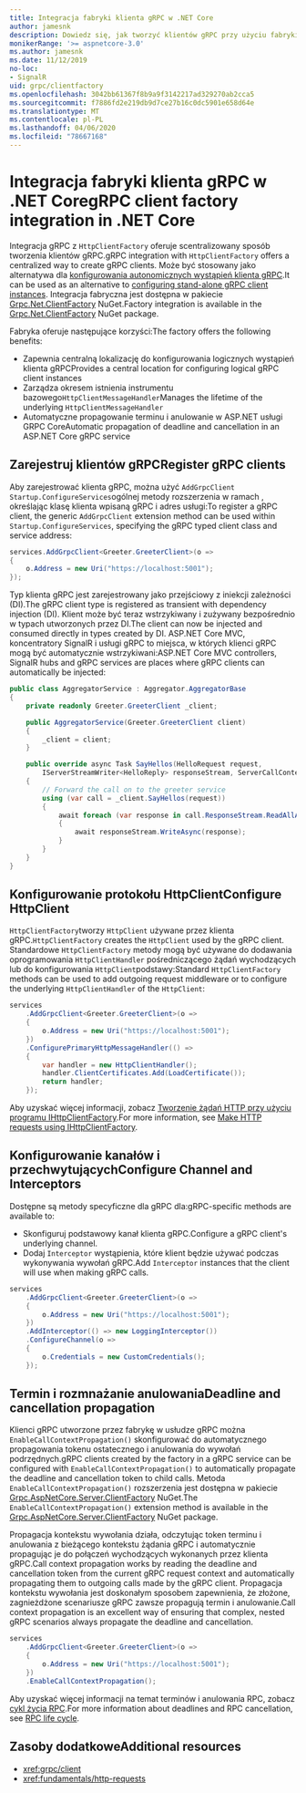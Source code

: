 ```yaml
---
title: Integracja fabryki klienta gRPC w .NET Core
author: jamesnk
description: Dowiedz się, jak tworzyć klientów gRPC przy użyciu fabryki klienta.
monikerRange: '>= aspnetcore-3.0'
ms.author: jamesnk
ms.date: 11/12/2019
no-loc:
- SignalR
uid: grpc/clientfactory
ms.openlocfilehash: 3042bb61367f8b9a9f3142217ad329270ab2cca5
ms.sourcegitcommit: f7886fd2e219db9d7ce27b16c0dc5901e658d64e
ms.translationtype: MT
ms.contentlocale: pl-PL
ms.lasthandoff: 04/06/2020
ms.locfileid: "78667168"
---
```

# <a name="grpc-client-factory-integration-in-net-core"></a><span data-ttu-id="28608-103">Integracja fabryki klienta gRPC w .NET Core</span><span class="sxs-lookup"><span data-stu-id="28608-103">gRPC client factory integration in .NET Core</span></span>

<span data-ttu-id="28608-104">Integracja gRPC z `HttpClientFactory` oferuje scentralizowany sposób tworzenia klientów gRPC.</span><span class="sxs-lookup"><span data-stu-id="28608-104">gRPC integration with `HttpClientFactory` offers a centralized way to create gRPC clients.</span></span> <span data-ttu-id="28608-105">Może być stosowany jako alternatywa dla [konfigurowania autonomicznych wystąpień klienta gRPC](xref:grpc/client).</span><span class="sxs-lookup"><span data-stu-id="28608-105">It can be used as an alternative to [configuring stand-alone gRPC client instances](xref:grpc/client).</span></span> <span data-ttu-id="28608-106">Integracja fabryczna jest dostępna w pakiecie [Grpc.Net.ClientFactory](https://www.nuget.org/packages/Grpc.Net.ClientFactory) NuGet.</span><span class="sxs-lookup"><span data-stu-id="28608-106">Factory integration is available in the [Grpc.Net.ClientFactory](https://www.nuget.org/packages/Grpc.Net.ClientFactory) NuGet package.</span></span>

<span data-ttu-id="28608-107">Fabryka oferuje następujące korzyści:</span><span class="sxs-lookup"><span data-stu-id="28608-107">The factory offers the following benefits:</span></span>

* <span data-ttu-id="28608-108">Zapewnia centralną lokalizację do konfigurowania logicznych wystąpień klienta gRPC</span><span class="sxs-lookup"><span data-stu-id="28608-108">Provides a central location for configuring logical gRPC client instances</span></span>
* <span data-ttu-id="28608-109">Zarządza okresem istnienia instrumentu bazowego`HttpClientMessageHandler`</span><span class="sxs-lookup"><span data-stu-id="28608-109">Manages the lifetime of the underlying `HttpClientMessageHandler`</span></span>
* <span data-ttu-id="28608-110">Automatyczne propagowanie terminu i anulowanie w ASP.NET usługi GRPC Core</span><span class="sxs-lookup"><span data-stu-id="28608-110">Automatic propagation of deadline and cancellation in an ASP.NET Core gRPC service</span></span>

## <a name="register-grpc-clients"></a><span data-ttu-id="28608-111">Zarejestruj klientów gRPC</span><span class="sxs-lookup"><span data-stu-id="28608-111">Register gRPC clients</span></span>

<span data-ttu-id="28608-112">Aby zarejestrować klienta gRPC, można użyć `AddGrpcClient` `Startup.ConfigureServices`ogólnej metody rozszerzenia w ramach , określając klasę klienta wpisaną gRPC i adres usługi:</span><span class="sxs-lookup"><span data-stu-id="28608-112">To register a gRPC client, the generic `AddGrpcClient` extension method can be used within `Startup.ConfigureServices`, specifying the gRPC typed client class and service address:</span></span>

```csharp
services.AddGrpcClient<Greeter.GreeterClient>(o =>
{
    o.Address = new Uri("https://localhost:5001");
});
```

<span data-ttu-id="28608-113">Typ klienta gRPC jest zarejestrowany jako przejściowy z iniekcji zależności (DI).</span><span class="sxs-lookup"><span data-stu-id="28608-113">The gRPC client type is registered as transient with dependency injection (DI).</span></span> <span data-ttu-id="28608-114">Klient może być teraz wstrzykiwany i zużywany bezpośrednio w typach utworzonych przez DI.</span><span class="sxs-lookup"><span data-stu-id="28608-114">The client can now be injected and consumed directly in types created by DI.</span></span> <span data-ttu-id="28608-115">ASP.NET Core MVC, koncentratory SignalR i usługi gRPC to miejsca, w których klienci gRPC mogą być automatycznie wstrzykiwani:</span><span class="sxs-lookup"><span data-stu-id="28608-115">ASP.NET Core MVC controllers, SignalR hubs and gRPC services are places where gRPC clients can automatically be injected:</span></span>

```csharp
public class AggregatorService : Aggregator.AggregatorBase
{
    private readonly Greeter.GreeterClient _client;

    public AggregatorService(Greeter.GreeterClient client)
    {
        _client = client;
    }

    public override async Task SayHellos(HelloRequest request,
        IServerStreamWriter<HelloReply> responseStream, ServerCallContext context)
    {
        // Forward the call on to the greeter service
        using (var call = _client.SayHellos(request))
        {
            await foreach (var response in call.ResponseStream.ReadAllAsync())
            {
                await responseStream.WriteAsync(response);
            }
        }
    }
}
```

## <a name="configure-httpclient"></a><span data-ttu-id="28608-116">Konfigurowanie protokołu HttpClient</span><span class="sxs-lookup"><span data-stu-id="28608-116">Configure HttpClient</span></span>

<span data-ttu-id="28608-117">`HttpClientFactory`tworzy `HttpClient` używane przez klienta gRPC.</span><span class="sxs-lookup"><span data-stu-id="28608-117">`HttpClientFactory` creates the `HttpClient` used by the gRPC client.</span></span> <span data-ttu-id="28608-118">Standardowe `HttpClientFactory` metody mogą być używane do dodawania oprogramowania `HttpClientHandler` pośredniczącego żądań wychodzących lub do konfigurowania `HttpClient`podstawy:</span><span class="sxs-lookup"><span data-stu-id="28608-118">Standard `HttpClientFactory` methods can be used to add outgoing request middleware or to configure the underlying `HttpClientHandler` of the `HttpClient`:</span></span>

```csharp
services
    .AddGrpcClient<Greeter.GreeterClient>(o =>
    {
        o.Address = new Uri("https://localhost:5001");
    })
    .ConfigurePrimaryHttpMessageHandler(() =>
    {
        var handler = new HttpClientHandler();
        handler.ClientCertificates.Add(LoadCertificate());
        return handler;
    });
```

<span data-ttu-id="28608-119">Aby uzyskać więcej informacji, zobacz [Tworzenie żądań HTTP przy użyciu programu IHttpClientFactory](xref:fundamentals/http-requests).</span><span class="sxs-lookup"><span data-stu-id="28608-119">For more information, see [Make HTTP requests using IHttpClientFactory](xref:fundamentals/http-requests).</span></span>

## <a name="configure-channel-and-interceptors"></a><span data-ttu-id="28608-120">Konfigurowanie kanałów i przechwytujących</span><span class="sxs-lookup"><span data-stu-id="28608-120">Configure Channel and Interceptors</span></span>

<span data-ttu-id="28608-121">Dostępne są metody specyficzne dla gRPC dla:</span><span class="sxs-lookup"><span data-stu-id="28608-121">gRPC-specific methods are available to:</span></span>

* <span data-ttu-id="28608-122">Skonfiguruj podstawowy kanał klienta gRPC.</span><span class="sxs-lookup"><span data-stu-id="28608-122">Configure a gRPC client's underlying channel.</span></span>
* <span data-ttu-id="28608-123">Dodaj `Interceptor` wystąpienia, które klient będzie używać podczas wykonywania wywołań gRPC.</span><span class="sxs-lookup"><span data-stu-id="28608-123">Add `Interceptor` instances that the client will use when making gRPC calls.</span></span>

```csharp
services
    .AddGrpcClient<Greeter.GreeterClient>(o =>
    {
        o.Address = new Uri("https://localhost:5001");
    })
    .AddInterceptor(() => new LoggingInterceptor())
    .ConfigureChannel(o =>
    {
        o.Credentials = new CustomCredentials();
    });
```

## <a name="deadline-and-cancellation-propagation"></a><span data-ttu-id="28608-124">Termin i rozmnażanie anulowania</span><span class="sxs-lookup"><span data-stu-id="28608-124">Deadline and cancellation propagation</span></span>

<span data-ttu-id="28608-125">Klienci gRPC utworzone przez fabrykę w usłudze gRPC można `EnableCallContextPropagation()` skonfigurować do automatycznego propagowania tokenu ostatecznego i anulowania do wywołań podrzędnych.</span><span class="sxs-lookup"><span data-stu-id="28608-125">gRPC clients created by the factory in a gRPC service can be configured with `EnableCallContextPropagation()` to automatically propagate the deadline and cancellation token to child calls.</span></span> <span data-ttu-id="28608-126">Metoda `EnableCallContextPropagation()` rozszerzenia jest dostępna w pakiecie [Grpc.AspNetCore.Server.ClientFactory](https://www.nuget.org/packages/Grpc.AspNetCore.Server.ClientFactory) NuGet.</span><span class="sxs-lookup"><span data-stu-id="28608-126">The `EnableCallContextPropagation()` extension method is available in the [Grpc.AspNetCore.Server.ClientFactory](https://www.nuget.org/packages/Grpc.AspNetCore.Server.ClientFactory) NuGet package.</span></span>

<span data-ttu-id="28608-127">Propagacja kontekstu wywołania działa, odczytując token terminu i anulowania z bieżącego kontekstu żądania gRPC i automatycznie propagując je do połączeń wychodzących wykonanych przez klienta gRPC.</span><span class="sxs-lookup"><span data-stu-id="28608-127">Call context propagation works by reading the deadline and cancellation token from the current gRPC request context and automatically propagating them to outgoing calls made by the gRPC client.</span></span> <span data-ttu-id="28608-128">Propagacja kontekstu wywołania jest doskonałym sposobem zapewnienia, że złożone, zagnieżdżone scenariusze gRPC zawsze propagują termin i anulowanie.</span><span class="sxs-lookup"><span data-stu-id="28608-128">Call context propagation is an excellent way of ensuring that complex, nested gRPC scenarios always propagate the deadline and cancellation.</span></span>

```csharp
services
    .AddGrpcClient<Greeter.GreeterClient>(o =>
    {
        o.Address = new Uri("https://localhost:5001");
    })
    .EnableCallContextPropagation();
```

<span data-ttu-id="28608-129">Aby uzyskać więcej informacji na temat terminów i anulowania RPC, zobacz [cykl życia RPC](https://www.grpc.io/docs/guides/concepts/#rpc-life-cycle).</span><span class="sxs-lookup"><span data-stu-id="28608-129">For more information about deadlines and RPC cancellation, see [RPC life cycle](https://www.grpc.io/docs/guides/concepts/#rpc-life-cycle).</span></span>

## <a name="additional-resources"></a><span data-ttu-id="28608-130">Zasoby dodatkowe</span><span class="sxs-lookup"><span data-stu-id="28608-130">Additional resources</span></span>

* <xref:grpc/client>
* <xref:fundamentals/http-requests>
